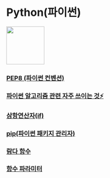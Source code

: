 # Python(파이썬)

<img src="https://upload.wikimedia.org/wikipedia/commons/thumb/c/c3/Python-logo-notext.svg/800px-Python-logo-notext.svg.png" height="100" width="100"/>

### [PEP8 (파이썬 컨벤션)](convention.md)

### [파이썬 알고리즘 관련 자주 쓰이는 것⚡](algorithm.md)

### [삼항연산자(if)](Ternary_operator.md)

### [pip(파이썬 패키지 관리자)](pip.md)

### [람다 함수](lambda.md)

### [함수 파라미터](parameter.md)
